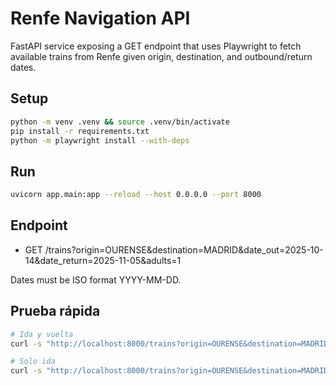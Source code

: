 # Renfe Navigation API

FastAPI service exposing a GET endpoint that uses Playwright to fetch available trains from Renfe given origin, destination, and outbound/return dates.

## Setup

```bash
python -m venv .venv && source .venv/bin/activate
pip install -r requirements.txt
python -m playwright install --with-deps
```

## Run

```bash
uvicorn app.main:app --reload --host 0.0.0.0 --port 8000
```

## Endpoint

- GET /trains?origin=OURENSE&destination=MADRID&date_out=2025-10-14&date_return=2025-11-05&adults=1

Dates must be ISO format YYYY-MM-DD.

## Prueba rápida

```bash
# Ida y vuelta
curl -s "http://localhost:8000/trains?origin=OURENSE&destination=MADRID&date_out=2025-10-14&date_return=2025-11-05&adults=1" | jq

# Solo ida
curl -s "http://localhost:8000/trains?origin=OURENSE&destination=MADRID&date_out=2025-10-14&adults=1" | jq
```
